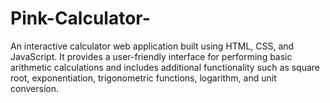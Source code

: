 # Pink-Calculator-
An interactive calculator web application built using HTML, CSS, and JavaScript. It provides a user-friendly interface for performing basic arithmetic calculations and includes additional functionality such as square root, exponentiation, trigonometric functions, logarithm, and unit conversion.
